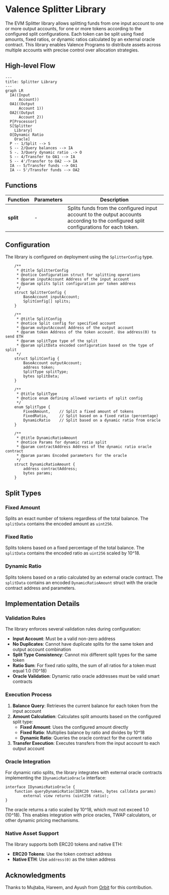 # Valence Splitter Library

The EVM Splitter library allows splitting funds from one input account to one or more output accounts, for one or more tokens according to the configured split configurations. Each token can be split using fixed amounts, fixed ratios, or dynamic ratios calculated by an external oracle contract. This library enables Valence Programs to distribute assets across multiple accounts with precise control over allocation strategies.

## High-level Flow

```mermaid
---
title: Splitter Library
---
graph LR
  IA((Input
      Account))
  OA1((Output
      Account 1))
  OA2((Output
      Account 2))
  P[Processor]
  S[Splitter
    Library]
  O[Dynamic Ratio
    Oracle]
  P -- 1/Split --> S
  S -- 2/Query balances --> IA
  S -. 3/Query dynamic ratio .-> O
  S -- 4/Transfer to OA1 --> IA
  S -- 4'/Transfer to OA2 --> IA
  IA -- 5/Transfer funds --> OA1
  IA -- 5'/Transfer funds --> OA2
```

## Functions

| Function | Parameters | Description |
|----------|------------|-------------|
| **split** | - | Splits funds from the configured input account to the output accounts according to the configured split configurations for each token. |

## Configuration

The library is configured on deployment using the `SplitterConfig` type.

```solidity
    /**
     * @title SplitterConfig
     * @notice Configuration struct for splitting operations
     * @param inputAccount Address of the input account
     * @param splits Split configuration per token address
     */
    struct SplitterConfig {
        BaseAccount inputAccount;
        SplitConfig[] splits;
    }

    /**
     * @title SplitConfig
     * @notice Split config for specified account
     * @param outputAccount Address of the output account
     * @param token Address of the token account. Use address(0) to send ETH
     * @param splitType type of the split
     * @param splitData encoded configuration based on the type of split
     */
    struct SplitConfig {
        BaseAccount outputAccount;
        address token;
        SplitType splitType;
        bytes splitData;
    }

    /**
     * @title SplitType
     * @notice enum defining allowed variants of split config
     */
    enum SplitType {
        FixedAmount,    // Split a fixed amount of tokens
        FixedRatio,     // Split based on a fixed ratio (percentage)
        DynamicRatio    // Split based on a dynamic ratio from oracle
    }

    /**
     * @title DynamicRatioAmount
     * @notice Params for dynamic ratio split
     * @param contractAddress Address of the dynamic ratio oracle contract
     * @param params Encoded parameters for the oracle
     */
    struct DynamicRatioAmount {
        address contractAddress;
        bytes params;
    }
```

## Split Types

### Fixed Amount
Splits an exact number of tokens regardless of the total balance. The `splitData` contains the encoded amount as `uint256`.

### Fixed Ratio
Splits tokens based on a fixed percentage of the total balance. The `splitData` contains the encoded ratio as `uint256` scaled by 10^18.

### Dynamic Ratio
Splits tokens based on a ratio calculated by an external oracle contract. The `splitData` contains an encoded `DynamicRatioAmount` struct with the oracle contract address and parameters.

## Implementation Details

### Validation Rules

The library enforces several validation rules during configuration:

- **Input Account**: Must be a valid non-zero address
- **No Duplicates**: Cannot have duplicate splits for the same token and output account combination
- **Split Type Consistency**: Cannot mix different split types for the same token
- **Ratio Sum**: For fixed ratio splits, the sum of all ratios for a token must equal 1.0 (10^18)
- **Oracle Validation**: Dynamic ratio oracle addresses must be valid smart contracts

### Execution Process

1. **Balance Query**: Retrieves the current balance for each token from the input account
2. **Amount Calculation**: Calculates split amounts based on the configured split type:
   - **Fixed Amount**: Uses the configured amount directly
   - **Fixed Ratio**: Multiplies balance by ratio and divides by 10^18
   - **Dynamic Ratio**: Queries the oracle contract for the current ratio
3. **Transfer Execution**: Executes transfers from the input account to each output account

### Oracle Integration

For dynamic ratio splits, the library integrates with external oracle contracts implementing the `IDynamicRatioOracle` interface:

```solidity
interface IDynamicRatioOracle {
    function queryDynamicRatio(IERC20 token, bytes calldata params) 
        external view returns (uint256 ratio);
}
```

The oracle returns a ratio scaled by 10^18, which must not exceed 1.0 (10^18). This enables integration with price oracles, TWAP calculators, or other dynamic pricing mechanisms.

### Native Asset Support

The library supports both ERC20 tokens and native ETH:
- **ERC20 Tokens**: Use the token contract address
- **Native ETH**: Use `address(0)` as the token address

## Acknowledgments

Thanks to Mujtaba, Hareem, and Ayush from [Orbit](https://www.orbitearn.com/) for this contribution.